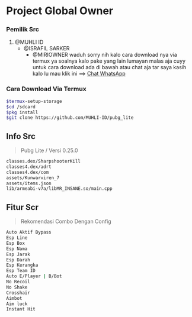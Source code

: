 # Project Global Owner
### Pemilik Src
1. @MUHLI ID 
   - @ISRAFIL SARKER
     - @MIRIOWNER
waduh sorry nih kalo cara download nya via termux ya soalnya
kalo pake yang lain lumayan malas aja cuyy untuk cara 
download ada di bawah atau chat aja tar saya kasih kalo lu mau
klik ini ==> [Chat WhatsApp](https://api.whatsapp.com/send?phone=+6285861878610)

### Cara Download Via Termux
```bash
$termux-setup-storage
$cd /sdcard
$pkg install
$git clone https://github.com/MUHLI-ID/pubg_lite
```

## Info Src
>Pubg Lite / Versi 0.25.0
```bash
classes.dex/SharpshooterKill
classes4.dex/adrt
classes4.dex/com
assets/Kunwarviren_7
assets/items.json
lib/armeabi-v7a/libMR_INSANE.so/main.cpp
```
## Fitur Scr
>Rekomendasi Combo Dengan Config
```bash
Auto Aktif Bypass 
Esp Line
Esp Box
Esp Nama
Esp Jarak
Esp Darah
Esp Kerangka
Esp Team ID
Auto E/Player | B/Bot
No Recoil
No Shake
Crosshair
Aimbot 
Aim luck
Instant Hit
```